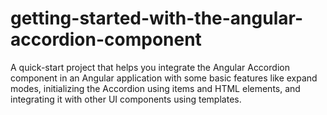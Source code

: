 # getting-started-with-the-angular-accordion-component
A quick-start project that helps you integrate the Angular Accordion component in an Angular application with some basic features like expand modes, initializing the Accordion using items and HTML elements, and integrating it with other UI components using templates.
